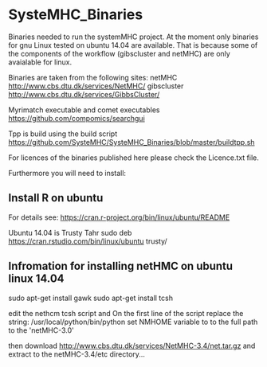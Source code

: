 # SysteMHC_Binaries

Binaries needed to run the systemMHC project. At the moment only binaries for gnu Linux tested on ubuntu 14.04 are available.
That is because some of the components of the workflow (gibscluster and netMHC) are only avaialable for linux.

Binaries are taken from the following sites:
netMHC
http://www.cbs.dtu.dk/services/NetMHC/
gibscluster
http://www.cbs.dtu.dk/services/GibbsCluster/

Myrimatch executable and comet executables
https://github.com/compomics/searchgui

Tpp is build using the build script 
https://github.com/SysteMHC/SysteMHC_Binaries/blob/master/buildtpp.sh

For licences of the binaries published here please check the Licence.txt file.

Furthermore you will need to install:

## Install R on ubuntu
For details see:
https://cran.r-project.org/bin/linux/ubuntu/README

Ubuntu 14.04 is Trusty Tahr
sudo deb https://cran.rstudio.com/bin/linux/ubuntu trusty/


## Infromation for installing netHMC on ubuntu linux 14.04

sudo apt-get install gawk
sudo apt-get install tcsh

edit the nethcm tcsh script and 
On the first line of the script replace the string:
/usr/local/python/bin/python
set NMHOME variable to to the full path to the 'netMHC-3.0'

then download 
http://www.cbs.dtu.dk/services/NetMHC-3.4/net.tar.gz
and extract to the 
netMHC-3.4/etc 
directory...


 
